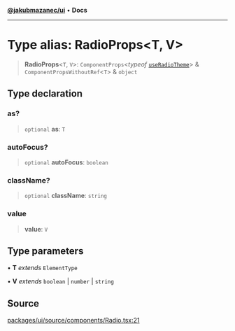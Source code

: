 [**@jakubmazanec/ui**](../README.md) • **Docs**

---

# Type alias: RadioProps\<T, V\>

> **RadioProps**\<`T`, `V`\>: `ComponentProps`\<_typeof_
> [`useRadioTheme`](../functions/useRadioTheme.md)\> & `ComponentPropsWithoutRef`\<`T`\> & `object`

## Type declaration

### as?

> `optional` **as**: `T`

### autoFocus?

> `optional` **autoFocus**: `boolean`

### className?

> `optional` **className**: `string`

### value

> **value**: `V`

## Type parameters

• **T** _extends_ `ElementType`

• **V** _extends_ `boolean` \| `number` \| `string`

## Source

[packages/ui/source/components/Radio.tsx:21](https://github.com/jakubmazanec/tools/blob/bb20df5276ddb119762948adc2cda520aef09f0f/packages/ui/source/components/Radio.tsx#L21)

